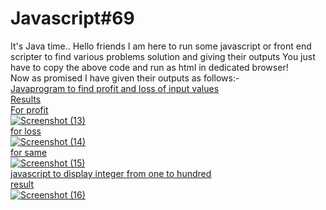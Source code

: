 # Javascript#69
It's Java time..
Hello friends I am here to run some javascript or front end scripter to find various problems solution and giving their outputs
You just have to copy the above code and run as html in dedicated browser!
<br>Now as promised I have given their outputs as follows:-</br>
<u>Javaprogram to find profit and loss of input values<u></br>
Results<br>
For profit<br>
![Screenshot (13)](https://user-images.githubusercontent.com/99072350/152648406-4b9bfac5-2dde-4243-8ac1-920c3ac5bcd7.png)
</br>for loss<br>
![Screenshot (14)](https://user-images.githubusercontent.com/99072350/152648410-2df6f3f2-deab-41c7-9641-d625db4eff77.png)
</br>for same <br>
![Screenshot (15)](https://user-images.githubusercontent.com/99072350/152648412-55881c52-5a26-4f36-b833-d8a01f04a347.png)
</br><u> javascript to display integer from one to hundred<u><br>
 result</br>
![Screenshot (16)](https://user-images.githubusercontent.com/99072350/152648635-cae2e6a4-5e6c-4a54-9a90-4c09887ead73.png)
<br>
